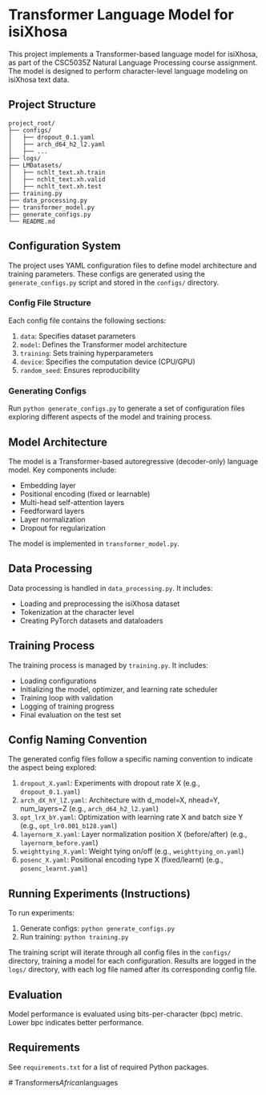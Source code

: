 # Transformer Language Model for isiXhosa

This project implements a Transformer-based language model for isiXhosa, as part of the CSC5035Z Natural Language Processing course assignment. The model is designed to perform character-level language modeling on isiXhosa text data.

## Project Structure

```
project_root/
├── configs/
│   ├── dropout_0.1.yaml
│   ├── arch_d64_h2_l2.yaml
│   ├── ...
├── logs/
├── LMDatasets/
│   ├── nchlt_text.xh.train
│   ├── nchlt_text.xh.valid
│   ├── nchlt_text.xh.test
├── training.py
├── data_processing.py
├── transformer_model.py
├── generate_configs.py
└── README.md
```

## Configuration System

The project uses YAML configuration files to define model architecture and training parameters. These configs are generated using the `generate_configs.py` script and stored in the `configs/` directory.

### Config File Structure

Each config file contains the following sections:

1. `data`: Specifies dataset parameters
2. `model`: Defines the Transformer model architecture
3. `training`: Sets training hyperparameters
4. `device`: Specifies the computation device (CPU/GPU)
5. `random_seed`: Ensures reproducibility

### Generating Configs

Run `python generate_configs.py` to generate a set of configuration files exploring different aspects of the model and training process.

## Model Architecture

The model is a Transformer-based autoregressive (decoder-only) language model. Key components include:

- Embedding layer
- Positional encoding (fixed or learnable)
- Multi-head self-attention layers
- Feedforward layers
- Layer normalization
- Dropout for regularization

The model is implemented in `transformer_model.py`.

## Data Processing

Data processing is handled in `data_processing.py`. It includes:

- Loading and preprocessing the isiXhosa dataset
- Tokenization at the character level
- Creating PyTorch datasets and dataloaders

## Training Process

The training process is managed by `training.py`. It includes:

- Loading configurations
- Initializing the model, optimizer, and learning rate scheduler
- Training loop with validation
- Logging of training progress
- Final evaluation on the test set

## Config Naming Convention

The generated config files follow a specific naming convention to indicate the aspect being explored:

1. `dropout_X.yaml`: Experiments with dropout rate X (e.g., `dropout_0.1.yaml`)
2. `arch_dX_hY_lZ.yaml`: Architecture with d_model=X, nhead=Y, num_layers=Z (e.g., `arch_d64_h2_l2.yaml`)
3. `opt_lrX_bY.yaml`: Optimization with learning rate X and batch size Y (e.g., `opt_lr0.001_b128.yaml`)
4. `layernorm_X.yaml`: Layer normalization position X (before/after) (e.g., `layernorm_before.yaml`)
5. `weighttying_X.yaml`: Weight tying on/off (e.g., `weighttying_on.yaml`)
6. `posenc_X.yaml`: Positional encoding type X (fixed/learnt) (e.g., `posenc_learnt.yaml`)

## Running Experiments (Instructions)

To run experiments:

1. Generate configs: `python generate_configs.py`
2. Run training: `python training.py`

The training script will iterate through all config files in the `configs/` directory, training a model for each configuration. Results are logged in the `logs/` directory, with each log file named after its corresponding config file.

## Evaluation

Model performance is evaluated using bits-per-character (bpc) metric. Lower bpc indicates better performance.


## Requirements

See `requirements.txt` for a list of required Python packages.

#   T r a n s f o r m e r s _ A f r i c a n _ l a n g u a g e s 
 
 
